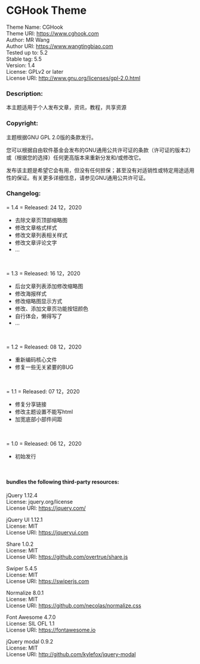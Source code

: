 ﻿# CGHook Theme
Theme Name: CGHook<br>
Theme URI: https://www.cghook.com<br>
Author: MR Wang<br>
Author URI: https://www.wangtingbiao.com<br>
Tested up to: 5.2<br>
Stable tag: 5.5<br>
Version: 1.4<br>
License: GPLv2 or later<br>
License URI: http://www.gnu.org/licenses/gpl-2.0.html

### Description:

本主题适用于个人发布文章，资讯，教程，共享资源

### Copyright:

主题根据GNU GPL 2.0版的条款发行。<br>

您可以根据自由软件基金会发布的GNU通用公共许可证的条款（许可证的版本2）或（根据您的选择）任何更高版本来重新分发和/或修改它。<br>

发布该主题是希望它会有用，但没有任何担保；甚至没有对适销性或特定用途适用性的保证。有关更多详细信息，请参见GNU通用公共许可证。

### Changelog:

= 1.4 =
Released: 24 12，2020<br>
* 去除文章页顶部缩略图
* 修改文章格式样式
* 修改文章列表相关样式
* 修改文章评论文字
* ...
<br>

= 1.3 =
Released: 16 12，2020<br>
* 后台文章列表添加修改缩略图
* 修改海报样式
* 修改缩略图显示方式
* 修改、添加文章页功能按钮颜色
* 自行体会，懒得写了
* ...
<br>

= 1.2 =
Released: 08 12，2020<br>
* 重新编码核心文件
* 修复一些无关紧要的BUG
<br>

= 1.1 =
Released: 07 12，2020<br>
* 修复分享链接
* 修改主题设置不能写html
* 加宽底部小部件间距
<br>

= 1.0 =
Released: 06 12，2020<br>
* 初始发行
<br>

#### bundles the following third-party resources:

jQuery 1.12.4<br>
License: jquery.org/license<br>
License URI: https://jquery.com/

jQuery UI 1.12.1<br>
License: MIT<br>
License URI: https://jqueryui.com

Share 1.0.2<br>
License: MIT<br>
License URI: https://github.com/overtrue/share.js

Swiper 5.4.5<br>
License: MIT<br>
License URI: https://swiperjs.com

Normalize 8.0.1<br>
License: MIT<br>
License URI: https://github.com/necolas/normalize.css

Font Awesome 4.7.0<br>
License: SIL OFL 1.1<br>
License URI: https://fontawesome.io

jQuery modal 0.9.2<br>
License: MIT<br>
License URI: http://github.com/kylefox/jquery-modal